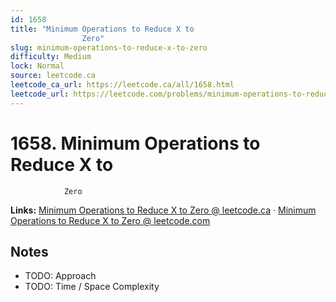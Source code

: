 ```yaml
--- 
id: 1658
title: "Minimum Operations to Reduce X to
                Zero"
slug: minimum-operations-to-reduce-x-to-zero
difficulty: Medium
lock: Normal
source: leetcode.ca
leetcode_ca_url: https://leetcode.ca/all/1658.html
leetcode_url: https://leetcode.com/problems/minimum-operations-to-reduce-x-to-zero/
---
```


# 1658. Minimum Operations to Reduce X to
                Zero

**Links:** [Minimum Operations to Reduce X to
                Zero @ leetcode.ca](https://leetcode.ca/all/1658.html) · [Minimum Operations to Reduce X to
                Zero @ leetcode.com](https://leetcode.com/problems/minimum-operations-to-reduce-x-to-zero/)

## Notes
- TODO: Approach
- TODO: Time / Space Complexity

